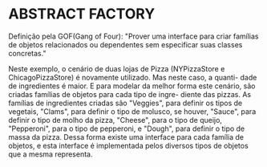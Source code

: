 ABSTRACT FACTORY
================

Definição pela GOF(Gang of Four): "Prover uma interface para criar famílias de objetos relacionados ou dependentes sem especificar
                                   suas classes concretas."

Neste exemplo, o cenário de duas lojas de Pizza (NYPizzaStore e ChicagoPizzaStore) é novamente utilizado. Mas neste caso, a quanti-
dade de ingredientes é maior. E para modelar da melhor forma este cenário, são criadas famílias de objetos para cada tipo de ingre-
diente das pizzas. As famílias de ingredientes criadas são "Veggies", para definir os tipos de vegetais, "Clams", para definir o 
tipo de molusco, se houver, "Sauce", para definir o tipo de molho da pizza, "Cheese", para o tipo de queijo, "Pepperoni", para o 
tipo de pepperoni, e "Dough", para definir o tipo de massa da pizza. Dessa forma existe uma interface para cada família de objetos,
e esta interface é implementada pelos diversos tipos de objetos que a mesma representa.
